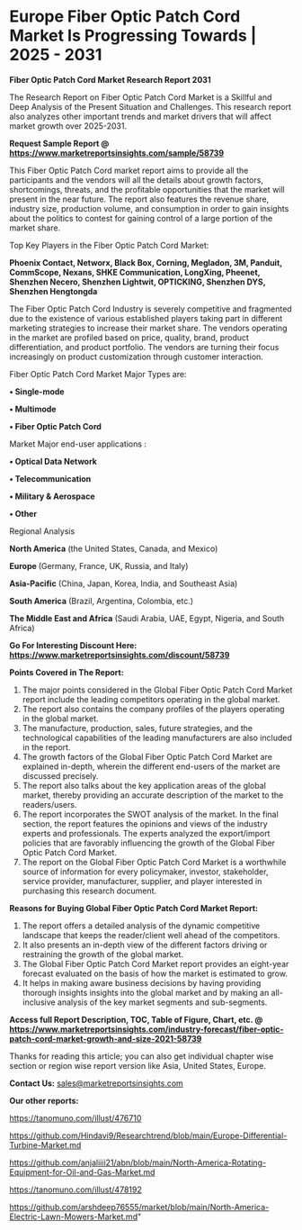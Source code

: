 # Europe Fiber Optic Patch Cord Market Is Progressing Towards | 2025 - 2031

<strong>Fiber Optic Patch Cord Market Research Report 2031</strong>

The Research Report on Fiber Optic Patch Cord Market is a Skillful and Deep Analysis of the Present Situation and Challenges. This research report also analyzes other important trends and market drivers that will affect market growth over 2025-2031.

<strong>Request Sample Report @ <a href=https://www.marketreportsinsights.com/sample/58739>https://www.marketreportsinsights.com/sample/58739</a></strong>

This Fiber Optic Patch Cord market report aims to provide all the participants and the vendors will all the details about growth factors, shortcomings, threats, and the profitable opportunities that the market will present in the near future. The report also features the revenue share, industry size, production volume, and consumption in order to gain insights about the politics to contest for gaining control of a large portion of the market share.

Top Key Players in the Fiber Optic Patch Cord Market:

<strong>Phoenix Contact, Networx, Black Box, Corning, Megladon, 3M, Panduit, CommScope, Nexans, SHKE Communication, LongXing, Pheenet, Shenzhen Necero, Shenzhen Lightwit, OPTICKING, Shenzhen DYS, Shenzhen Hengtongda</strong>

The Fiber Optic Patch Cord Industry is severely competitive and fragmented due to the existence of various established players taking part in different marketing strategies to increase their market share. The vendors operating in the market are profiled based on price, quality, brand, product differentiation, and product portfolio. The vendors are turning their focus increasingly on product customization through customer interaction.

Fiber Optic Patch Cord Market Major Types are:

<strong>• Single-mode

• Multimode

• Fiber Optic Patch Cord</strong>

Market Major end-user applications :

<strong>• Optical Data Network

• Telecommunication

• Military & Aerospace

• Other</strong>

Regional Analysis

</u><strong><b>North America</b></strong> (the United States, Canada, and Mexico)

<strong><b>Europe </b></strong>(Germany, France, UK, Russia, and Italy)

<strong><b>Asia-Pacific</b></strong> (China, Japan, Korea, India, and Southeast Asia)

<strong><b>South America</b></strong> (Brazil, Argentina, Colombia, etc.)

<strong><b>The Middle East and Africa</b></strong> (Saudi Arabia, UAE, Egypt, Nigeria, and South Africa)

<strong>Go For Interesting Discount Here: <a href=https://www.marketreportsinsights.com/discount/58739>https://www.marketreportsinsights.com/discount/58739</a></strong>

<strong>Points Covered in The Report:</strong>
<ol>
  <li>The major points considered in the Global Fiber Optic Patch Cord Market report include the leading competitors operating in the global market.</li>
  <li>The report also contains the company profiles of the players operating in the global market.</li>
  <li>The manufacture, production, sales, future strategies, and the technological capabilities of the leading manufacturers are also included in the report.</li>
  <li>The growth factors of the Global Fiber Optic Patch Cord Market are explained in-depth, wherein the different end-users of the market are discussed precisely.</li>
  <li>The report also talks about the key application areas of the global market, thereby providing an accurate description of the market to the readers/users.</li>
  <li>The report incorporates the SWOT analysis of the market. In the final section, the report features the opinions and views of the industry experts and professionals. The experts analyzed the export/import policies that are favorably influencing the growth of the Global Fiber Optic Patch Cord Market.</li>
  <li>The report on the Global Fiber Optic Patch Cord Market is a worthwhile source of information for every policymaker, investor, stakeholder, service provider, manufacturer, supplier, and player interested in purchasing this research document.</li>
</ol>
<strong>Reasons for Buying Global Fiber Optic Patch Cord Market Report:</strong>

<ol>
  <li>The report offers a detailed analysis of the dynamic competitive landscape that keeps the reader/client well ahead of the competitors.</li>
  <li>It also presents an in-depth view of the different factors driving or restraining the growth of the global market.</li>
  <li>The Global Fiber Optic Patch Cord Market report provides an eight-year forecast evaluated on the basis of how the market is estimated to grow.</li>
  <li>It helps in making aware business decisions by having providing thorough insights insights into the global market and by making an all-inclusive analysis of the key market segments and sub-segments.</li>
</ol>
<strong>Access full Report Description, TOC, Table of Figure, Chart, etc. @ <a href=https://www.marketreportsinsights.com/industry-forecast/fiber-optic-patch-cord-market-growth-and-size-2021-58739>https://www.marketreportsinsights.com/industry-forecast/fiber-optic-patch-cord-market-growth-and-size-2021-58739</a></strong>


Thanks for reading this article; you can also get individual chapter wise section or region wise report version like Asia, United States, Europe.

<strong>Contact Us:</strong>
sales@marketreportsinsights.com

<strong>Our other reports:</strong>

<a href=https://tanomuno.com/illust/476710>https://tanomuno.com/illust/476710</a>

<a href=https://github.com/Hindavi9/Researchtrend/blob/main/Europe-Differential-Turbine-Market.md>https://github.com/Hindavi9/Researchtrend/blob/main/Europe-Differential-Turbine-Market.md</a>

<a href=https://github.com/anjaliiii21/abn/blob/main/North-America-Rotating-Equipment-for-Oil-and-Gas-Market.md>https://github.com/anjaliiii21/abn/blob/main/North-America-Rotating-Equipment-for-Oil-and-Gas-Market.md</a>

<a href=https://tanomuno.com/illust/478192>https://tanomuno.com/illust/478192</a>

<a href=https://github.com/arshdeep76555/market/blob/main/North-America-Electric-Lawn-Mowers-Market.md>https://github.com/arshdeep76555/market/blob/main/North-America-Electric-Lawn-Mowers-Market.md</a>"
